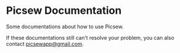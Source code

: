 # Picsew Documentation

Some documentations about how to use Picsew.

If these documentations still can't resolve your problem, you can also contact [picsewapp@gmail.com](mailto:picsewapp@gmail.com).